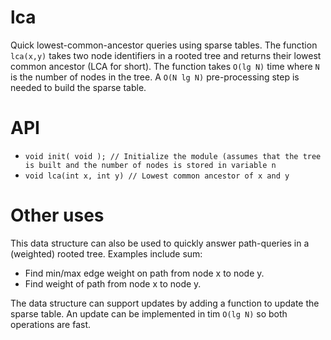 # lca
Quick lowest-common-ancestor queries using sparse tables. The function `lca(x,y)` takes two node identifiers in a rooted tree and returns their lowest common ancestor (LCA for short). The function takes `O(lg N)` time where `N` is the number of nodes in the tree. A `O(N lg N)` pre-processing step is needed to build the sparse table.

# API
* `void init( void ); // Initialize the module (assumes that the tree is built and the number of nodes is stored in variable n`
* `void lca(int x, int y) // Lowest common ancestor of x and y`

# Other uses
This data structure can also be used to quickly answer path-queries in a (weighted) rooted tree. Examples include sum:
* Find min/max edge weight on path from node x to node y.
* Find weight of path from node x to node y.

The data structure can support updates by adding a function to update the sparse table. An update can be implemented in tim `O(lg N)` so both operations are fast.
